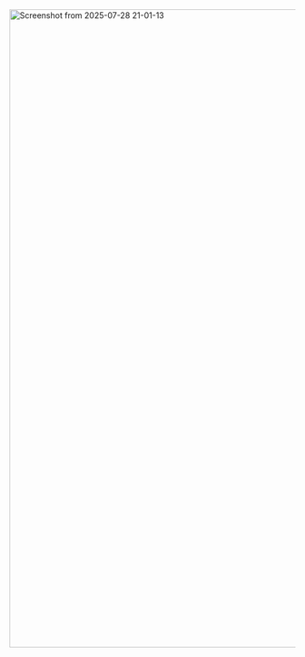 <img width="1079" height="1122" alt="Screenshot from 2025-07-28 21-01-13" src="https://github.com/user-attachments/assets/017bd179-2493-42a6-814a-def9f03bee3c" />
